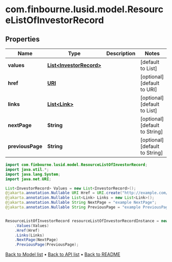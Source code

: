 # com.finbourne.lusid.model.ResourceListOfInvestorRecord

## Properties

Name | Type | Description | Notes
------------ | ------------- | ------------- | -------------
**values** | [**List&lt;InvestorRecord&gt;**](InvestorRecord.md) |  | [default to List<InvestorRecord>]
**href** | [**URI**](URI.md) |  | [optional] [default to URI]
**links** | [**List&lt;Link&gt;**](Link.md) |  | [optional] [default to List<Link>]
**nextPage** | **String** |  | [optional] [default to String]
**previousPage** | **String** |  | [optional] [default to String]

```java
import com.finbourne.lusid.model.ResourceListOfInvestorRecord;
import java.util.*;
import java.lang.System;
import java.net.URI;

List<InvestorRecord> Values = new List<InvestorRecord>();
@jakarta.annotation.Nullable URI Href = URI.create("http://example.com/Href");
@jakarta.annotation.Nullable List<Link> Links = new List<Link>();
@jakarta.annotation.Nullable String NextPage = "example NextPage";
@jakarta.annotation.Nullable String PreviousPage = "example PreviousPage";


ResourceListOfInvestorRecord resourceListOfInvestorRecordInstance = new ResourceListOfInvestorRecord()
    .Values(Values)
    .Href(Href)
    .Links(Links)
    .NextPage(NextPage)
    .PreviousPage(PreviousPage);
```


[Back to Model list](../README.md#documentation-for-models) &#8226; [Back to API list](../README.md#documentation-for-api-endpoints) &#8226; [Back to README](../README.md)
